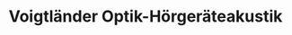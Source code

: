 ---
title: "Voigtländer Optik-Hörgeräteakustik"
url: /hof/voigtlaender-optik-hoergeraeteakustik/
shop: Hörgeräte
---